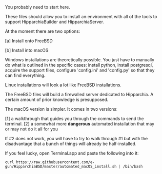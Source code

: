 You probably need to start here. 

These files should allow you to install an environment with all of the tools to support 
HipparchiaBuilder and HipparchiaServer.

At the moment there are two options: 

[a] Install onto FreeBSD

[b] Install into macOS

Windows installations are theoretically possible. You just have to manually do what is
outlined in the specific cases: install python, install postgresql, acquire the support
files, configure 'config.ini' and 'config.py' so that they can find everything. 

Linux installations will look a lot like FreeBSD installations.


The FreeBSD files will build a firewalled server dedicated to Hipparchia. A certain amount of 
prior knowledge is presupposed.

The macOS version is simpler. It comes in two versions: 

[1] a walkthrough that guides you through the commands to send the terminal. 
[2] a somewhat more **dangerous** automated installation that may or may not do it all for you

If #2 does not work, you will have to try to walk through #1 but with the disadvantage
that a bunch of things will already be half-installed. 

If you feel lucky, open Terminal.app and paste the following into it:

```
curl https://raw.githubusercontent.com/e-gun/HipparchiaBSD/master/automated_macOS_install.sh | /bin/bash
```